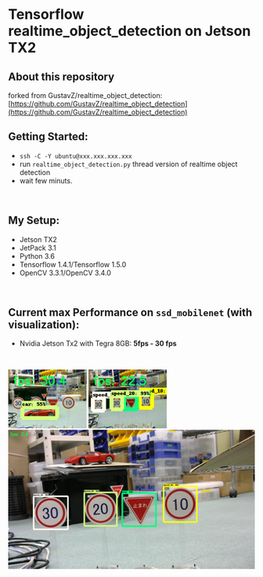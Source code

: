 # Tensorflow realtime_object_detection on Jetson TX2

## About this repository
forked from GustavZ/realtime_object_detection: [https://github.com/GustavZ/realtime_object_detection](https://github.com/GustavZ/realtime_object_detection)

## Getting Started:
- `ssh -C -Y ubuntu@xxx.xxx.xxx.xxx`
- run `realtime_object_detection.py` thread version of realtime object detection
- wait few minuts.
<br />

## My Setup:
- Jetson TX2
- JetPack 3.1
- Python 3.6
- Tensorflow 1.4.1/Tensorflow 1.5.0
- OpenCV 3.3.1/OpenCV 3.4.0
 <br />

## Current max Performance on `ssd_mobilenet` (with visualization):
- Nvidia Jetson Tx2 with Tegra 8GB:                           **5fps - 30 fps**
 <br />

![](./document/ssd_mobilenet_coco_160x120.png)
![](./document/ssd_mobilenet_160x120.png)<br>
![](./document/ssd_mobilenet_1280x720.png)
